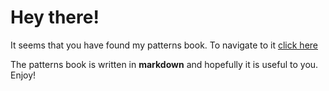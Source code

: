 # Hey there!

It seems that you have found my patterns book. To navigate to it [click here](patterns.md)

The patterns book is written in **markdown** and hopefully it is useful to you. Enjoy!
